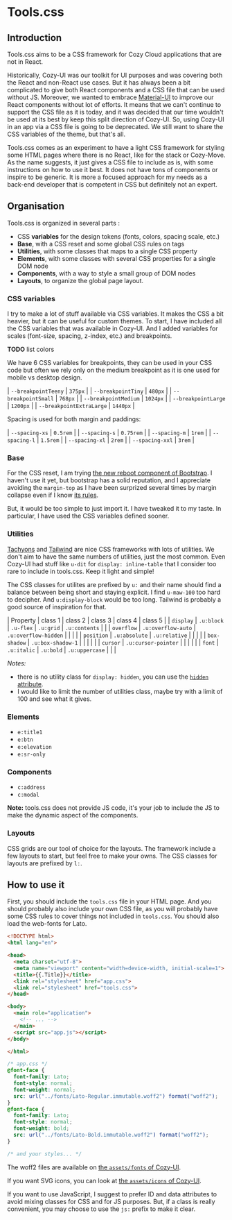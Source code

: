 Tools.css
=========

## Introduction

Tools.css aims to be a CSS framework for Cozy Cloud applications that are not
in React.

Historically, Cozy-UI was our toolkit for UI purposes and was covering both the
React and non-React use cases. But it has always been a bit complicated to give
both React components and a CSS file that can be used without JS. Moreover, we
wanted to embrace [Material-UI](https://material-ui.com/) to improve our React
components without lot of efforts. It means that we can't continue to support
the CSS file as it is today, and it was decided that our time wouldn't be used
at its best by keep this split direction of Cozy-UI. So, using Cozy-UI in an
app via a CSS file is going to be deprecated. We still want to share the CSS
variables of the theme, but that's all.

Tools.css comes as an experiment to have a light CSS framework for styling some
HTML pages where there is no React, like for the stack or Cozy-Move. As the name
suggests, it just gives a CSS file to include as is, with some instructions on
how to use it best. It does not have tons of components or inspire to be generic.
It is more a focused approach for my needs as a back-end developer that is
competent in CSS but definitely not an expert.


## Organisation

Tools.css is organized in several parts :

- CSS **variables** for the design tokens (fonts, colors, spacing scale, etc.)
- **Base**, with a CSS reset and some global CSS rules on tags
- **Utilities**, with some classes that maps to a single CSS property
- **Elements**, with some classes with several CSS properties for a single DOM node
- **Components**, with a way to style a small group of DOM nodes
- **Layouts**, to organize the global page layout.

### CSS variables

I try to make a lot of stuff available via CSS variables. It makes the CSS a
bit heavier, but it can be useful for custom themes. To start, I have included
all the CSS variables that was available in Cozy-UI. And I added variables for
scales (font-size, spacing, z-index, etc.) and breakpoints.

**TODO** list colors

We have 6 CSS variables for breakpoints, they can be used in your CSS code but
often we rely only on the medium breakpoint as it is one used for mobile vs
desktop design.

| `--breakpointTeeny` | `375px` |
| `--breakpointTiny` | `480px` |
| `--breakpointSmall` | `768px` |
| `--breakpointMedium` | `1024px` |
| `--breakpointLarge` | `1200px` |
| `--breakpointExtraLarge` | `1440px` |

Spacing is used for both margin and paddings:

| `--spacing-xs` | `0.5rem` |
| `--spacing-s` | `0.75rem` |
| `--spacing-m` | `1rem` |
| `--spacing-l` | `1.5rem` |
| `--spacing-xl` | `2rem` |
| `--spacing-xxl` | `3rem` |

### Base

For the CSS reset, I am trying [the new reboot component of
Bootstrap](https://getbootstrap.com/docs/5.0/content/reboot/). I haven't use it
yet, but bootstrap has a solid reputation, and I appreciate avoiding the
`margin-top` as I have been surprized several times by margin collapse even if
I know [its rules](https://www.joshwcomeau.com/css/rules-of-margin-collapse/).

But, it would be too simple to just import it. I have tweaked it to my taste.
In particular, I have used the CSS variables defined sooner.

### Utilities

[Tachyons](http://tachyons.io/) and [Tailwind](https://tailwindcss.com/) are
nice CSS frameworks with lots of utilities. We don't aim to have the same
numbers of utilities, just the most common. Even Cozy-UI had stuff like `u-dit`
for `display: inline-table` that I consider too rare to include in tools.css.
Keep it light and simple!

The CSS classes for utilites are prefixed by `u:` and their name should find a
balance between being short and staying explicit. I find `u-maw-100` too hard
to decipher. And `u:display-block` would be too long. Tailwind is probably a
good source of inspiration for that.

| Property | class 1 | class 2 | class 3 | class 4 | class 5 |
| `display` | `.u:block` | `.u-flex` | `.u:grid` | `.u:contents` | |
| `overflow` | `.u:overflow-auto` | `.u:overflow-hidden` | | | |
| `position` | `.u:absolute` | `.u:relative` | | | |
| `box-shadow` | `.u:box-shadow-1` | | | | |
| `cursor` | `.u:cursor-pointer` | | | | |
| `font` | `.u:italic` | `.u:bold` | `.u:uppercase` | | |

*Notes:*

- there is no utility class for `display: hidden`, you can use the
  [`hidden` attribute](https://developer.mozilla.org/en-US/docs/Web/HTML/Global_attributes/hidden).
- I would like to limit the number of utilities class, maybe try with a limit
  of 100 and see what it gives.

### Elements

- `e:title1`
- `e:btn`
- `e:elevation`
- `e:sr-only`

### Components

- `c:address`
- `c:modal`

**Note:** tools.css does not provide JS code, it's your job to include the JS
to make the dynamic aspect of the components.

### Layouts

CSS grids are our tool of choice for the layouts. The framework include a few
layouts to start, but feel free to make your owns. The CSS classes for layouts
are prefixed by `l:`.


## How to use it

First, you should include the `tools.css` file in your HTML page. And you
should probably also include your own CSS file, as you will probably have some
CSS rules to cover things not included in `tools.css`. You should also load
the web-fonts for Lato.

```html
<!DOCTYPE html>
<html lang="en">

<head>
  <meta charset="utf-8">
  <meta name="viewport" content="width=device-width, initial-scale=1">
  <title>{{.Title}}</title>
  <link rel="stylesheet" href="app.css">
  <link rel="stylesheet" href="tools.css">
</head>

<body>
  <main role="application">
    <!-- ... -->
  </main>
  <script src="app.js"></script>
</body>

</html>
```

```css
/* app.css */
@font-face {
  font-family: Lato;
  font-style: normal;
  font-weight: normal;
  src: url("../fonts/Lato-Regular.immutable.woff2") format("woff2");
}
@font-face {
  font-family: Lato;
  font-style: normal;
  font-weight: bold;
  src: url("../fonts/Lato-Bold.immutable.woff2") format("woff2");
}

/* and your styles... */
```

The woff2 files are available on [the `assets/fonts` of
Cozy-UI](https://github.com/cozy/cozy-ui/tree/master/assets/fonts).

If you want SVG icons, you can look at [the `assets/icons` of
Cozy-UI](https://github.com/cozy/cozy-ui/tree/master/assets/icons).

If you want to use JavaScript, I suggest to prefer ID and data attributes to
avoid mixing classes for CSS and for JS purposes. But, if a class is really
convenient, you may choose to use the `js:` prefix to make it clear.
